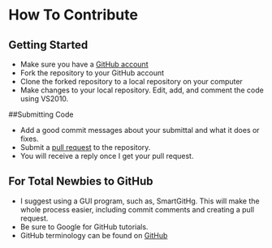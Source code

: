 How To Contribute
==================

## Getting Started

* Make sure you have a [GitHub account](https://github.com/signup/free)  
* Fork the repository to your GitHub account  
* Clone the forked repository to a local repository on your computer  
* Make changes to your local repository.  Edit, add, and comment the code using VS2010.  

##Submitting Code

* Add a good commit messages about your submittal and what it does or fixes.    
* Submit a [pull request](https://help.github.com/articles/using-pull-requests) to the repository.  
* You will receive a reply once I get your pull request.  

## For Total Newbies to GitHub

* I suggest using a GUI program, such as, SmartGitHg.  This will make the whole process easier, including commit comments and creating a pull request.  
* Be sure to Google for GitHub tutorials.  
* GitHub terminology can be found on [GitHub](https://github.com)  
